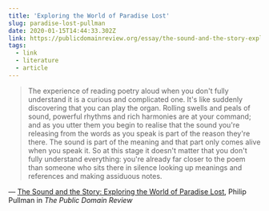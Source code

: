 ```yaml
---
title: 'Exploring the World of Paradise Lost'
slug: paradise-lost-pullman
date: 2020-01-15T14:44:33.302Z
link: https://publicdomainreview.org/essay/the-sound-and-the-story-exploring-the-world-of-paradise-lost#2-2
tags:
  - link
  - literature
  - article
---
```


> The experience of reading poetry aloud when you don't fully understand it is a curious and complicated one. It's like suddenly discovering that you can play the organ. Rolling swells and peals of sound, powerful rhythms and rich harmonies are at your command; and as you utter them you begin to realise that the sound you're releasing from the words as you speak is part of the reason they're there. The sound is part of the meaning and that part only comes alive when you speak it. So at this stage it doesn't matter that you don't fully understand everything: you're already far closer to the poem than someone who sits there in silence looking up meanings and references and making assiduous notes.

— [The Sound and the Story: Exploring the World of Paradise Lost](https://publicdomainreview.org/essay/the-sound-and-the-story-exploring-the-world-of-paradise-lost#2-2), Philip Pullman in _The Public Domain Review_
